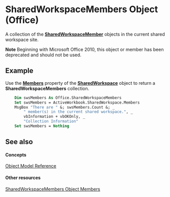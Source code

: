 
# SharedWorkspaceMembers Object (Office)

A collection of the  **[SharedWorkspaceMember](4d5ec7d9-b7f2-cdcf-5db2-7429b7a08ed9.md)** objects in the current shared workspace site.


 **Note**  Beginning with Microsoft Office 2010, this object or member has been deprecated and should not be used.


## Example

Use the  **[Members](a53cfd41-36ca-73e4-08b2-306569f26979.md)** property of the **[SharedWorkspace](7512f0ff-382d-d344-9424-aa10549d14f9.md)** object to return a **SharedWorkspaceMembers** collection.


```vb
    Dim swsMembers As Office.SharedWorkspaceMembers 
    Set swsMembers = ActiveWorkbook.SharedWorkspace.Members 
    MsgBox "There are " &; swsMembers.Count &; _ 
        " member(s) in the current shared workspace.", _ 
        vbInformation + vbOKOnly, _ 
        "Collection Information" 
    Set swsMembers = Nothing 

```


## See also


#### Concepts


[Object Model Reference](499c789a-aba2-0fad-649a-0ea964cd3b5e.md)
#### Other resources


[SharedWorkspaceMembers Object Members](296d0a8c-f0e6-769b-d5a4-8d38ad4403e2.md)